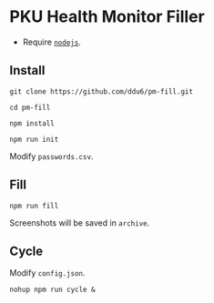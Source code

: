# PKU Health Monitor Filler
- Require [`nodejs`](https://nodejs.org/). 

## Install
```
git clone https://github.com/ddu6/pm-fill.git
```
```
cd pm-fill
```
```
npm install
```
```
npm run init
```
Modify `passwords.csv`. 

## Fill
```
npm run fill
```
Screenshots will be saved in `archive`. 

## Cycle
Modify `config.json`. 
```
nohup npm run cycle &
```
